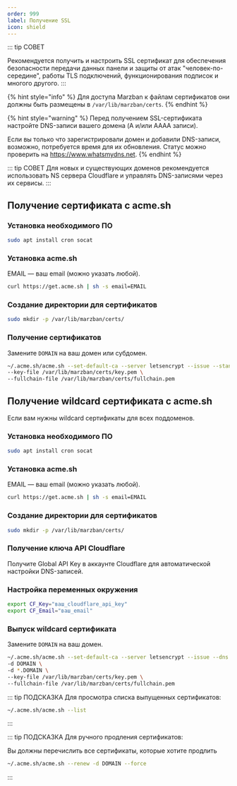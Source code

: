 ```yaml
---
order: 999
label: Получение SSL
icon: shield
---
```


::: tip СОВЕТ

Рекомендуется получить и настроить SSL сертификат для обеспечения безопасности передачи данных панели и защиты от атак "человек-по-середине", работы TLS подключений, функционирования подписок и многого другого.
:::

{% hint style="info" %}
Для доступа Marzban к файлам сертификатов они должны быть размещены в `/var/lib/marzban/certs`.
{% endhint %}

{% hint style="warning" %}
Перед получением SSL-сертификата настройте DNS-записи вашего домена (A и/или AAAA записи).

Если вы только что зарегистрировали домен и добавили DNS-записи, возможно, потребуется время для их обновления. Статус можно проверить на https://www.whatsmydns.net.
{% endhint %}

::: tip СОВЕТ
Для новых и существующих доменов рекомендуется использовать NS сервера Cloudflare и управлять DNS-записями через их сервисы.
:::

## Получение сертификата с acme.sh

### Установка необходимого ПО

```bash
sudo apt install cron socat
```

### Установка acme.sh

EMAIL — ваш email (можно указать любой).

```bash
curl https://get.acme.sh | sh -s email=EMAIL
```

### Создание директории для сертификатов

```bash
sudo mkdir -p /var/lib/marzban/certs/
```

### Получение сертификатов

Замените `DOMAIN` на ваш домен или субдомен.

```bash
~/.acme.sh/acme.sh --set-default-ca --server letsencrypt --issue --standalone -d DOMAIN \
--key-file /var/lib/marzban/certs/key.pem \
--fullchain-file /var/lib/marzban/certs/fullchain.pem
```

## Получение wildcard сертификата с acme.sh

Если вам нужны wildcard сертификаты для всех поддоменов.

### Установка необходимого ПО

```bash
sudo apt install cron socat
```

### Установка acme.sh

EMAIL — ваш email (можно указать любой).

```bash
curl https://get.acme.sh | sh -s email=EMAIL
```

### Создание директории для сертификатов

```bash
sudo mkdir -p /var/lib/marzban/certs/
```

### Получение ключа API Cloudflare

Получите Global API Key в аккаунте Cloudflare для автоматической настройки DNS-записей.

### Настройка переменных окружения

```bash
export CF_Key="ваш_cloudflare_api_key"
export CF_Email="ваш_email"
```

### Выпуск wildcard сертификата

Замените `DOMAIN` на ваш домен.

```bash
~/.acme.sh/acme.sh --set-default-ca --server letsencrypt --issue --dns dns_cf \
-d DOMAIN \
-d *.DOMAIN \
--key-file /var/lib/marzban/certs/key.pem \
--fullchain-file /var/lib/marzban/certs/fullchain.pem
```

::: tip ПОДСКАЗКА
Для просмотра списка выпущенных сертификатов:

```bash
~/.acme.sh/acme.sh --list
```
:::

::: tip ПОДСКАЗКА
Для ручного продления сертификатов:

Вы должны перечислить все сертификаты, которые хотите продлить
```bash
~/.acme.sh/acme.sh --renew -d DOMAIN --force
```
:::